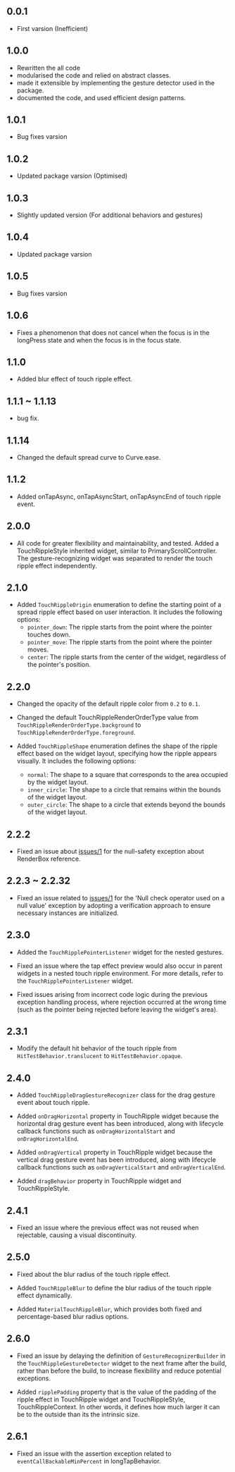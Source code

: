 ## 0.0.1
- First varsion (Inefficient)

## 1.0.0
- Rewritten the all code
- modularised the code and relied on abstract classes.
- made it extensible by implementing the gesture detector used in the package.
- documented the code, and used efficient design patterns.

## 1.0.1
- Bug fixes varsion

## 1.0.2
- Updated package varsion (Optimised)

## 1.0.3
- Slightly updated version (For additional behaviors and gestures)

## 1.0.4
- Updated package varsion

## 1.0.5
- Bug fixes varsion

## 1.0.6
- Fixes a phenomenon that does not cancel when the focus is in the longPress state and when the focus is in the focus state.

## 1.1.0
- Added blur effect of touch ripple effect.

## 1.1.1 ~ 1.1.13
- bug fix.

## 1.1.14
- Changed the default spread curve to Curve.ease.

## 1.1.2
- Added onTapAsync, onTapAsyncStart, onTapAsyncEnd of touch ripple event.

## 2.0.0
- All code for greater flexibility and maintainability, and tested. Added a TouchRippleStyle inherited widget, similar to PrimaryScrollController. The gesture-recognizing widget was separated to render the touch ripple effect independently.

## 2.1.0
- Added `TouchRippleOrigin` enumeration to define the starting point of a spread ripple effect based on user interaction. It includes the following options:
  - `pointer_down`: The ripple starts from the point where the pointer touches down.
  - `pointer_move`: The ripple starts from the point where the pointer moves.
  - `center`: The ripple starts from the center of the widget, regardless of the pointer's position.

## 2.2.0
- Changed the opacity of the default ripple color from `0.2` to `0.1`.

- Changed the default TouchRippleRenderOrderType value from `TouchRippleRenderOrderType.background` to `TouchRippleRenderOrderType.foreground`.

- Added `TouchRippleShape` enumeration defines the shape of the ripple effect based on the widget layout, specifying how the ripple appears visually. It includes the following options:
  - `normal`: The shape to a square that corresponds to the area occupied by the widget layout.
  - `inner_circle`: The shape to a circle that remains within the bounds of the widget layout.
  - `outer_circle`: The shape to a circle that extends beyond the bounds of the widget layout.

## 2.2.2
- Fixed an issue about [issues/1](https://github.com/MTtankkeo/flutter_touch_ripple/issues/1) for the null-safety exception about RenderBox reference.

## 2.2.3 ~ 2.2.32
- Fixed an issue related to [issues/1](https://github.com/MTtankkeo/flutter_touch_ripple/issues/1) for the 'Null check operator used on a null value' exception by adopting a verification approach to ensure necessary instances are initialized.

## 2.3.0
- Added the `TouchRipplePointerListener` widget for the nested gestures.

- Fixed an issue where the tap effect preview would also occur in parent widgets in a nested touch ripple environment. For more details, refer to the `TouchRipplePointerListener` widget.

- Fixed issues arising from incorrect code logic during the previous exception handling process, where rejection occurred at the wrong time (such as the pointer being rejected before leaving the widget's area).

## 2.3.1
- Modify the default hit behavior of the touch ripple from `HitTestBehavior.translucent` to `HitTestBehavior.opaque`.

## 2.4.0
- Added `TouchRippleDragGestureRecognizer` class for the drag gesture event about touch ripple.

- Added `onDragHorizontal` property in TouchRipple widget because the horizontal drag gesture event has been introduced, along with lifecycle callback functions such as `onDragHorizontalStart` and `onDragHorizontalEnd`.

- Added `onDragVertical` property in TouchRipple widget because the vertical drag gesture event has been introduced, along with lifecycle callback functions such as `onDragVerticalStart` and `onDragVerticalEnd`.

- Added `dragBehavior` property in TouchRipple widget and TouchRippleStyle.

## 2.4.1
- Fixed an issue where the previous effect was not reused when rejectable, causing a visual discontinuity.

## 2.5.0
- Fixed about the blur radius of the touch ripple effect.

- Added `TouchRippleBlur` to define the blur radius of the touch ripple effect dynamically.

- Added `MaterialTouchRippleBlur`, which provides both fixed and percentage-based blur radius options.

## 2.6.0
- Fixed an issue by delaying the definition of `GestureRecognizerBuilder` in the `TouchRippleGestureDetector` widget to the next frame after the build, rather than before the build, to increase flexibility and reduce potential exceptions.

- Added `ripplePadding` property that is the value of the padding of the ripple effect in TouchRipple widget and TouchRippleStyle, TouchRippleContext. In other words, it defines how much larger it can be to the outside than its the intrinsic size.

## 2.6.1
- Fixed an issue with the assertion exception related to `eventCallBackableMinPercent` in longTapBehavior.